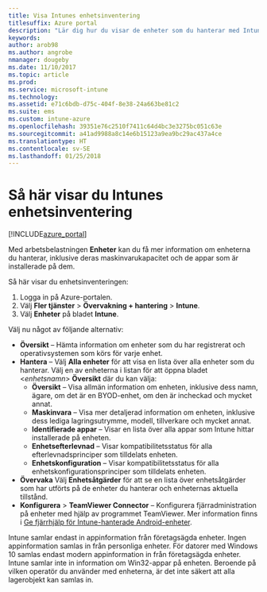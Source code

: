 ```yaml
---
title: Visa Intunes enhetsinventering
titlesuffix: Azure portal
description: "Lär dig hur du visar de enheter som du hanterar med Intune, samt hur deras maskinvara och installerade appar fungerar.\""
keywords: 
author: arob98
ms.author: angrobe
nmanager: dougeby
ms.date: 11/10/2017
ms.topic: article
ms.prod: 
ms.service: microsoft-intune
ms.technology: 
ms.assetid: e71c6bdb-d75c-404f-8e38-24a663be81c2
ms.suite: ems
ms.custom: intune-azure
ms.openlocfilehash: 39351e76c2510f7411c64d4bc3e3275bc051c63e
ms.sourcegitcommit: a41ad9988a8c14e6b15123a9ea9bc29ac437a4ce
ms.translationtype: HT
ms.contentlocale: sv-SE
ms.lasthandoff: 01/25/2018
---
```

# <a name="how-to-view-intune-device-inventory"></a>Så här visar du Intunes enhetsinventering


[!INCLUDE[azure_portal](./includes/azure_portal.md)]

Med arbetsbelastningen **Enheter** kan du få mer information om enheterna du hanterar, inklusive deras maskinvarukapacitet och de appar som är installerade på dem. 

Så här visar du enhetsinventeringen:

1. Logga in på Azure-portalen.
2. Välj **Fler tjänster** > **Övervakning + hantering** > **Intune**.
3. Välj **Enheter** på bladet **Intune**.

Välj nu något av följande alternativ:

- **Översikt** – Hämta information om enheter som du har registrerat och operativsystemen som körs för varje enhet.
- **Hantera** – Välj **Alla enheter** för att visa en lista över alla enheter som du hanterar.
    Välj en av enheterna i listan för att öppna bladet <*enhetsnamn*> **Översikt** där du kan välja:
    - **Översikt** – Visa allmän information om enheten, inklusive dess namn, ägare, om det är en BYOD-enhet, om den är incheckad och mycket annat.
    - **Maskinvara** – Visa mer detaljerad information om enheten, inklusive dess lediga lagringsutrymme, modell, tillverkare och mycket annat.
    - **Identifierade appar** – Visar en lista över alla appar som Intune hittar installerade på enheten.
    - **Enhetsefterlevnad** – Visar kompatibilitetsstatus för alla efterlevnadsprinciper som tilldelats enheten.
    - **Enhetskonfiguration** – Visar kompatibilitetsstatus för alla enhetskonfigurationsprinciper som tilldelats enheten.
- **Övervaka** Välj **Enhetsåtgärder** för att se en lista över enhetsåtgärder som har utförts på de enheter du hanterar och enheternas aktuella tillstånd.
- **Konfigurera** > **TeamViewer Connector** – Konfigurera fjärradministration på enheter med hjälp av programmet TeamViewer. Mer information finns i [Ge fjärrhjälp för Intune-hanterade Android-enheter](/intune/device-profile-android-teamviewer).

Intune samlar endast in appinformation från företagsägda enheter. Ingen appinformation samlas in från personliga enheter. För datorer med Windows 10 samlas endast modern appinformation in från företagsägda enheter. Intune samlar inte in information om Win32-appar på enheten. Beroende på vilken operatör du använder med enheterna, är det inte säkert att alla lagerobjekt kan samlas in.
